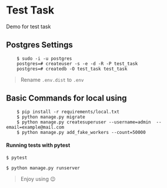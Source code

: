 # Test Task

Demo for test task

## Postgres Settings 

        $ sudo -i -u postgres
        postgres=# createuser -s -e -d -R -P test_task
        postgres=# createdb -O test_task test_task
> Rename `.env.dist` to `.env`

## Basic Commands for local using

        $ pip install -r requirements/local.txt
        $ python manage.py migrate
        $ python manage.py createsuperuser --username=admin  --email=example@mail.com
        $ python manage.py add_fake_workers --count=50000


#### Running tests with pytest

    $ pytest

    $ python manage.py runserver

> Enjoy using 😉
